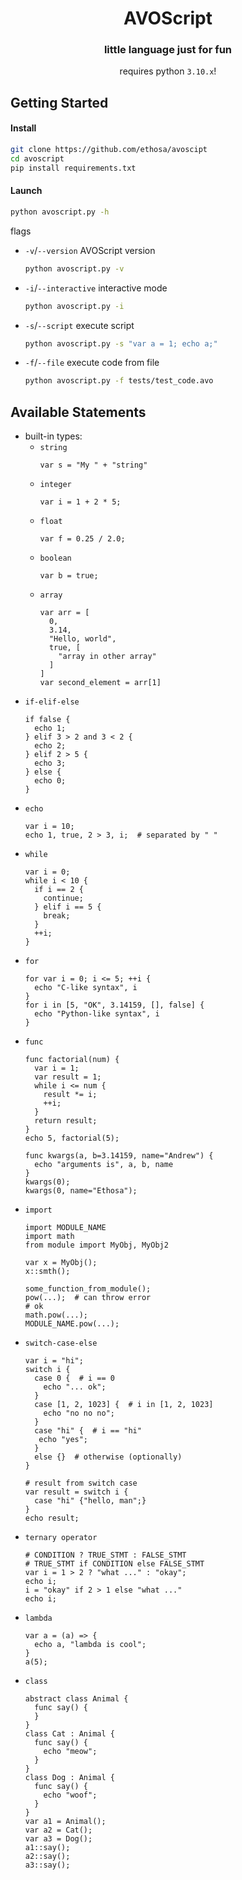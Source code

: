 <div align="center">

# AVOScript
### little language just for fun
requires python `3.10.x`!

</div>

## Getting Started
#### Install
```bash
git clone https://github.com/ethosa/avoscipt
cd avoscript
pip install requirements.txt
```
#### Launch
```bash
python avoscript.py -h
```
flags
- `-v`/`--version` AVOScript version
  ```bash
  python avoscript.py -v
  ```
- `-i`/`--interactive` interactive mode
  ```bash
  python avoscript.py -i
  ```
- `-s`/`--script` execute script
  ```bash
  python avoscript.py -s "var a = 1; echo a;"
  ```
- `-f`/`--file` execute code from file
  ```bash
  python avoscript.py -f tests/test_code.avo
  ```

## Available Statements

- built-in types:
  - `string`
    ```
    var s = "My " + "string"
    ```
  - `integer`
    ```
    var i = 1 + 2 * 5;
    ```
  - `float`
    ```
    var f = 0.25 / 2.0;
    ```
  - `boolean`
    ```
    var b = true;
    ```
  - `array`
    ```
    var arr = [
      0,
      3.14,
      "Hello, world",
      true, [
        "array in other array"
      ]
    ]
    var second_element = arr[1]
    ```
- `if-elif-else`
  ```
  if false {
    echo 1;
  } elif 3 > 2 and 3 < 2 {
    echo 2;
  } elif 2 > 5 {
    echo 3;
  } else {
    echo 0;
  }
  ```
- `echo`
  ```
  var i = 10;
  echo 1, true, 2 > 3, i;  # separated by " "
  ```
- `while`
  ```
  var i = 0;
  while i < 10 {
    if i == 2 {
      continue;
    } elif i == 5 {
      break;
    }
    ++i;
  }
  ```
- `for`
  ```
  for var i = 0; i <= 5; ++i {
    echo "C-like syntax", i
  }
  for i in [5, "OK", 3.14159, [], false] {
    echo "Python-like syntax", i
  }
  ```
- `func`
  ```
  func factorial(num) {
    var i = 1;
    var result = 1;
    while i <= num {
      result *= i;
      ++i;
    }
    return result;
  }
  echo 5, factorial(5);
  
  func kwargs(a, b=3.14159, name="Andrew") {
    echo "arguments is", a, b, name
  }
  kwargs(0);
  kwargs(0, name="Ethosa");
  ```
- `import`
  ```
  import MODULE_NAME
  import math
  from module import MyObj, MyObj2
  
  var x = MyObj();
  x::smth();
  
  some_function_from_module();
  pow(...);  # can throw error
  # ok
  math.pow(...);
  MODULE_NAME.pow(...);
  ```
- `switch-case-else`
  ```
  var i = "hi";
  switch i {
    case 0 {  # i == 0
      echo "... ok";
    }
    case [1, 2, 1023] {  # i in [1, 2, 1023]
      echo "no no no";
    }
    case "hi" {  # i == "hi"
     echo "yes";
    }
    else {}  # otherwise (optionally)
  }
  
  # result from switch case
  var result = switch i {
    case "hi" {"hello, man";}
  }
  echo result;
  ```
- `ternary operator`
  ```
  # CONDITION ? TRUE_STMT : FALSE_STMT
  # TRUE_STMT if CONDITION else FALSE_STMT
  var i = 1 > 2 ? "what ..." : "okay";
  echo i;
  i = "okay" if 2 > 1 else "what ..."
  echo i;
  ```
- `lambda`
  ```
  var a = (a) => {
    echo a, "lambda is cool";
  }
  a(5);
  ```
- `class`
  ```
  abstract class Animal {
    func say() {
    }
  }
  class Cat : Animal {
    func say() {
      echo "meow";
    }
  }
  class Dog : Animal {
    func say() {
      echo "woof";
    }
  }
  var a1 = Animal();
  var a2 = Cat();
  var a3 = Dog();
  a1::say();
  a2::say();
  a3::say();
  ```
